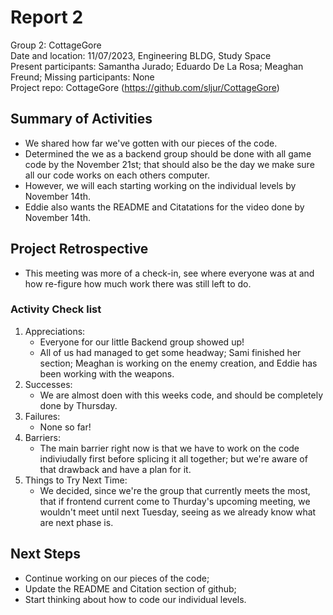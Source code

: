 # Report 2
Group 2: CottageGore<br>
Date and location: 11/07/2023, Engineering BLDG, Study Space<br>
Present participants: Samantha Jurado; Eduardo De La Rosa; Meaghan Freund;
Missing participants: None<br>
Project repo: CottageGore (https://github.com/sljur/CottageGore)<br>

## Summary of Activities
- We shared how far we've gotten with our pieces of the code.
- Determined the we as a backend group should be done with all game code by the November 21st; that should also be the day we make
     sure all our code works on each others computer.
- However, we will each starting working on the individual levels by November 14th.
- Eddie also wants the README and Citatations for the video done by November 14th.
  
## Project Retrospective
 - This meeting was more of a check-in, see where everyone was at and how re-figure how much work there was still left to do.
### Activity Check list
1. Appreciations: 
      - Everyone for our little Backend group showed up!
      - All of us had managed to get some headway; Sami finished her section; Meaghan is working on the enemy creation,
        and Eddie has been working with the weapons.
2. Successes: 
      - We are almost doen with this weeks code, and should be completely done by Thursday.
3. Failures: 
      - None so far!
4. Barriers:
      - The main barrier right now is that we have to work on the code indiviudally first before splicing it all together;
          but we're aware of that drawback and have a plan for it.
5. Things to Try Next Time:
      - We decided, since we're the group that currently meets the most, that if frontend current come to Thurday's upcoming meeting,
           we wouldn't meet until next Tuesday, seeing as we already know what are next phase is.

## Next Steps
- Continue working on our pieces of the code; 
- Update the README and Citation section of github;
- Start thinking about how to code our individual levels.
